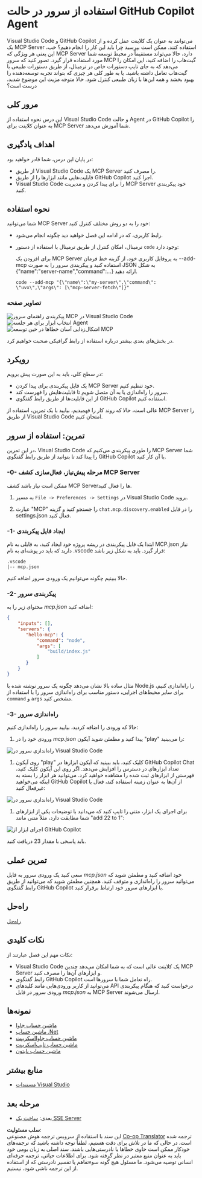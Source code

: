 <!--
CO_OP_TRANSLATOR_METADATA:
{
  "original_hash": "8ea28e5e566edd5969337fd0b191ba3f",
  "translation_date": "2025-07-16T22:29:22+00:00",
  "source_file": "03-GettingStarted/04-vscode/README.md",
  "language_code": "fa"
}
-->
# استفاده از سرور در حالت GitHub Copilot Agent

Visual Studio Code و GitHub Copilot می‌توانند به عنوان یک کلاینت عمل کرده و از یک MCP Server استفاده کنند. ممکن است بپرسید چرا باید این کار را انجام دهیم؟ خب، این یعنی هر ویژگی که MCP Server دارد، حالا می‌تواند مستقیماً در محیط توسعه شما مورد استفاده قرار گیرد. تصور کنید که سرور MCP گیت‌هاب را اضافه کنید، این امکان را می‌دهد که به جای تایپ دستورات خاص در ترمینال، از طریق دستورات طبیعی با گیت‌هاب تعامل داشته باشید. یا به طور کلی هر چیزی که بتواند تجربه توسعه‌دهنده را بهبود بخشد و همه این‌ها با زبان طبیعی کنترل شود. حالا متوجه مزیت این موضوع شدید، درست است؟

## مرور کلی

این درس نحوه استفاده از Visual Studio Code و حالت Agent در GitHub Copilot را به عنوان کلاینت برای MCP Server شما آموزش می‌دهد.

## اهداف یادگیری

در پایان این درس، شما قادر خواهید بود:

- از طریق Visual Studio Code یک MCP Server را مصرف کنید.
- قابلیت‌هایی مانند ابزارها را از طریق GitHub Copilot اجرا کنید.
- Visual Studio Code را برای پیدا کردن و مدیریت MCP Server خود پیکربندی کنید.

## نحوه استفاده

شما می‌توانید MCP Server خود را به دو روش مختلف کنترل کنید:

- رابط کاربری، که در ادامه این فصل خواهید دید چگونه انجام می‌شود.
- ترمینال، امکان کنترل از طریق ترمینال با استفاده از دستور `code` وجود دارد:

  برای افزودن یک MCP Server به پروفایل کاربری خود، از گزینه خط فرمان --add-mcp استفاده کنید و پیکربندی سرور را به صورت JSON به شکل {\"name\":\"server-name\",\"command\":...} ارائه دهید.

  ```
  code --add-mcp "{\"name\":\"my-server\",\"command\": \"uvx\",\"args\": [\"mcp-server-fetch\"]}"
  ```

### تصاویر صفحه

![پیکربندی راهنمای سرور MCP در Visual Studio Code](../../../../translated_images/chat-mode-agent.729a22473f822216dd1e723aaee1f7d4a2ede571ee0948037a2d9357a63b9d0b.fa.png)  
![انتخاب ابزار برای هر جلسه Agent](../../../../translated_images/agent-mode-select-tools.522c7ba5df0848f8f0d1e439c2e96159431bc620cb39ccf3f5dc611412fd0006.fa.png)  
![اشکال‌زدایی آسان خطاها در حین توسعه MCP](../../../../translated_images/mcp-list-servers.fce89eefe3f30032bed8952e110ab9d82fadf043fcfa071f7d40cf93fb1ea9e9.fa.png)

در بخش‌های بعدی بیشتر درباره استفاده از رابط گرافیکی صحبت خواهیم کرد.

## رویکرد

در سطح کلی، باید به این صورت پیش برویم:

- یک فایل پیکربندی برای پیدا کردن MCP Server خود تنظیم کنیم.
- سرور را راه‌اندازی یا به آن متصل شویم تا قابلیت‌هایش را فهرست کند.
- از این قابلیت‌ها از طریق رابط گفتگوی GitHub Copilot استفاده کنیم.

عالی است، حالا که روند کار را فهمیدیم، بیایید با یک تمرین، استفاده از MCP Server را از طریق Visual Studio Code امتحان کنیم.

## تمرین: استفاده از سرور

در این تمرین، Visual Studio Code را طوری پیکربندی می‌کنیم که MCP Server شما را پیدا کند تا بتوانید از طریق رابط گفتگوی GitHub Copilot با آن کار کنید.

### -0- مرحله پیش‌نیاز، فعال‌سازی کشف MCP Server

ممکن است نیاز باشد کشف MCP Serverها را فعال کنید.

1. به مسیر `File -> Preferences -> Settings` در Visual Studio Code بروید.

1. عبارت "MCP" را جستجو کنید و گزینه `chat.mcp.discovery.enabled` را در فایل settings.json فعال کنید.

### -1- ایجاد فایل پیکربندی

ابتدا یک فایل پیکربندی در ریشه پروژه خود ایجاد کنید، به فایلی به نام MCP.json نیاز دارید که باید در پوشه‌ای به نام .vscode قرار گیرد. باید به شکل زیر باشد:

```text
.vscode
|-- mcp.json
```

حالا ببینیم چگونه می‌توانیم یک ورودی سرور اضافه کنیم.

### -2- پیکربندی سرور

محتوای زیر را به *mcp.json* اضافه کنید:

```json
{
    "inputs": [],
    "servers": {
       "hello-mcp": {
           "command": "node",
           "args": [
               "build/index.js"
           ]
       }
    }
}
```

مثال ساده بالا نشان می‌دهد چگونه یک سرور نوشته شده با Node.js را راه‌اندازی کنیم، برای سایر محیط‌های اجرایی، دستور مناسب برای راه‌اندازی سرور را با استفاده از `command` و `args` مشخص کنید.

### -3- راه‌اندازی سرور

حالا که ورودی را اضافه کردید، بیایید سرور را راه‌اندازی کنیم:

1. ورودی خود را در *mcp.json* پیدا کنید و مطمئن شوید آیکون "play" را می‌بینید:

  ![راه‌اندازی سرور در Visual Studio Code](../../../../translated_images/vscode-start-server.8e3c986612e3555de47e5b1e37b2f3020457eeb6a206568570fd74a17e3796ad.fa.png)  

1. روی آیکون "play" کلیک کنید، باید ببینید که آیکون ابزارها در GitHub Copilot Chat تعداد ابزارهای در دسترس را افزایش می‌دهد. اگر روی این آیکون کلیک کنید، فهرستی از ابزارهای ثبت شده را مشاهده خواهید کرد. می‌توانید هر ابزار را بسته به اینکه می‌خواهید GitHub Copilot از آن‌ها به عنوان زمینه استفاده کند، فعال یا غیرفعال کنید:

  ![راه‌اندازی سرور در Visual Studio Code](../../../../translated_images/vscode-tool.0b3bbea2fb7d8c26ddf573cad15ef654e55302a323267d8ee6bd742fe7df7fed.fa.png)

1. برای اجرای یک ابزار، متنی را تایپ کنید که می‌دانید با توضیحات یکی از ابزارهای شما مطابقت دارد، مثلاً متنی مانند "add 22 to 1":

  ![اجرای ابزار از GitHub Copilot](../../../../translated_images/vscode-agent.d5a0e0b897331060518fe3f13907677ef52b879db98c64d68a38338608f3751e.fa.png)

  باید پاسخی با مقدار 23 دریافت کنید.

## تمرین عملی

سعی کنید یک ورودی سرور به فایل *mcp.json* خود اضافه کنید و مطمئن شوید که می‌توانید سرور را راه‌اندازی و متوقف کنید. همچنین مطمئن شوید که می‌توانید از طریق رابط گفتگوی GitHub Copilot با ابزارهای سرور خود ارتباط برقرار کنید.

## راه‌حل

[راه‌حل](./solution/README.md)

## نکات کلیدی

نکات مهم این فصل عبارتند از:

- Visual Studio Code یک کلاینت عالی است که به شما امکان می‌دهد چندین MCP Server و ابزارهای آن‌ها را مصرف کنید.
- رابط گفتگوی GitHub Copilot راه تعامل شما با سرورها است.
- می‌توانید از کاربر ورودی‌هایی مانند کلیدهای API درخواست کنید که هنگام پیکربندی ورودی سرور در فایل *mcp.json* به MCP Server ارسال می‌شوند.

## نمونه‌ها

- [ماشین حساب جاوا](../samples/java/calculator/README.md)  
- [ماشین حساب .Net](../../../../03-GettingStarted/samples/csharp)  
- [ماشین حساب جاوااسکریپت](../samples/javascript/README.md)  
- [ماشین حساب تایپ‌اسکریپت](../samples/typescript/README.md)  
- [ماشین حساب پایتون](../../../../03-GettingStarted/samples/python)

## منابع بیشتر

- [مستندات Visual Studio](https://code.visualstudio.com/docs/copilot/chat/mcp-servers)

## مرحله بعد

- بعدی: [ساخت یک SSE Server](../05-sse-server/README.md)

**سلب مسئولیت**:  
این سند با استفاده از سرویس ترجمه هوش مصنوعی [Co-op Translator](https://github.com/Azure/co-op-translator) ترجمه شده است. در حالی که ما در تلاش برای دقت هستیم، لطفاً توجه داشته باشید که ترجمه‌های خودکار ممکن است حاوی خطاها یا نادرستی‌هایی باشند. سند اصلی به زبان بومی خود باید به عنوان منبع معتبر در نظر گرفته شود. برای اطلاعات حیاتی، ترجمه حرفه‌ای انسانی توصیه می‌شود. ما مسئول هیچ گونه سوءتفاهم یا تفسیر نادرستی که از استفاده از این ترجمه ناشی شود، نیستیم.